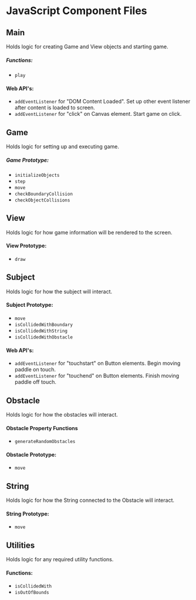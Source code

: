 # JavaScript Component Files

## Main
Holds logic for creating Game and View objects and starting game.

##### Functions:
- `play`

#### Web API's:
- `addEventListener` for "DOM Content Loaded".  Set up other event listener after content is loaded to screen.
- `addEventListener` for "click" on Canvas element.  Start game on click.

## Game
Holds logic for setting up and executing game.

##### Game Prototype:
- `initializeObjects`
- `step`
- `move`
- `checkBoundaryCollision`
- `checkObjectCollisions`

## View
Holds logic for how game information will be rendered to the screen.

#### View Prototype:
- `draw`

## Subject
Holds logic for how the subject will interact.

#### Subject Prototype:
- `move`
- `isCollidedWithBoundary`
- `isCollidedWithString`
- `isCollidedWithObstacle`

#### Web API's:
- `addEventListener` for "touchstart" on Button elements.  Begin moving paddle on touch.
- `addEventListener` for "touchend" on Button elements.  Finish moving paddle off touch.

## Obstacle
Holds logic for how the obstacles will interact.

#### Obstacle Property Functions
- `generateRandomObstacles`

#### Obstacle Prototype:
- `move`

## String
Holds logic for how the String connected to the Obstacle will interact.

#### String Prototype:
- `move`

## Utilities
Holds logic for any required utility functions.

#### Functions:
- `isCollidedWith`
- `isOutOfBounds`

